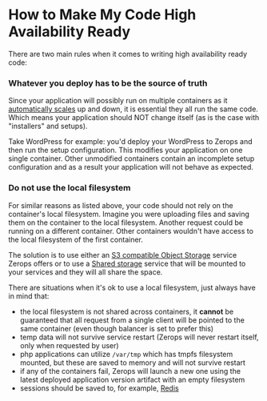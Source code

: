 # How to Make My Code High Availability Ready

There are two main rules when it comes to writing high availability ready code:

### Whatever you deploy has to be the source of truth

Since your application will possibly run on multiple containers as it [automatically scales](/documentation/automatic-scaling/how-automatic-scaling-works.html) up and down, it is essential they all run the same code. Which means your application should NOT change itself (as is the case with "installers" and setups).

Take WordPress for example: you'd deploy your WordPress to Zerops and then run the setup configuration. This modifies your application on one single container. Other unmodified containers contain an incomplete setup configuration and as a result your application will not behave as expected.

### Do not use the local filesystem

For similar reasons as listed above, your code should not rely on the container's local filesystem. Imagine you were uploading files and saving them on the container to the local filesystem. Another request could be running on a different container. Other containers wouldn't have access to the local filesystem of the first container.

The solution is to use either an [S3 compatible Object Storage](/documentation/services/storage.html#s3-compatible-object-storage) service Zerops offers or to use a [Shared storage](/documentation/services/storage.html#shared-storage) service that will be mounted to your services and they will all share the space.

There are situations when it's ok to use a local filesystem, just always have in mind that:

- the local filesystem is not shared across containers, it **cannot** be guaranteed that all request from a single client will be pointed to the same container (even though balancer is set to prefer this)
- temp data will not survive service restart (Zerops will never restart itself, only when requested by user)
- php applications can utilize `/var/tmp` which has tmpfs filesystem mounted, but these are saved to memory and will not survive restart
- if any of the containers fail, Zerops will launch a new one using the latest deployed application version artifact with an empty filesystem
- sessions should be saved to, for example, [Redis](/documentation/services/databases/redis.html)




